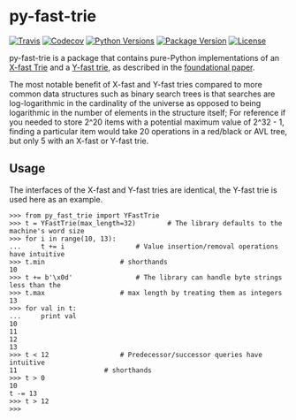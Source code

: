 py-fast-trie
============

[![Travis](https://img.shields.io/travis/mischif/py-fast-trie.svg?style=for-the-badge)](https://travis-ci.org/mischif/py-fast-trie)
[![Codecov](https://img.shields.io/codecov/c/github/mischif/py-fast-trie.svg?style=for-the-badge)](https://codecov.io/gh/mischif/py-fast-trie)
[![Python Versions](https://img.shields.io/pypi/pyversions/py-fast-trie?style=for-the-badge)](https://pypi.org/project/py-fast-trie/)
[![Package Version](https://img.shields.io/pypi/v/py-fast-trie?style=for-the-badge)](https://pypi.org/project/py-fast-trie/)
[![License](https://img.shields.io/pypi/l/py-fast-trie?style=for-the-badge)](https://pypi.org/project/py-fast-trie/)

py-fast-trie is a package that contains pure-Python implementations of an [X-fast Trie](https://en.wikipedia.org/wiki/X-fast_trie) and a [Y-fast trie](https://en.wikipedia.org/wiki/Y-fast_trie), as described in the [foundational paper](https://sci-hub.tw/10.1016/0020-0190%2883%2990075-3).

The most notable benefit of X-fast and Y-fast tries compared to more common data structures such as binary search trees is that searches are log-logarithmic in the cardinality of the universe as opposed to being logarithmic in the number of elements in the structure itself; For reference if you needed to store 2^20 items with a potential maximum value of 2^32 - 1, finding a particular item would take 20 operations in a red/black or AVL tree, but only 5 with an X-fast or Y-fast trie.

Usage
-----

The interfaces of the X-fast and Y-fast tries are identical, the Y-fast trie is used here as an example.

	>>> from py_fast_trie import YFastTrie
	>>> t = YFastTrie(max_length=32)		# The library defaults to the machine's word size
	>>> for i in range(10, 13):
	...     t += i					# Value insertion/removal operations have intuitive
	>>> t.min					# shorthands
	10
	>>> t += b'\x0d'				# The library can handle byte strings less than the
	>>> t.max					# max length by treating them as integers
	13
	>>> for val in t:
	...     print val
	10
	11
	12
	13
	>>> t < 12					# Predecessor/successor queries have intuitive
	11						# shorthands
	>>> t > 0
	10
	t -= 13
	>>> t > 12
	>>>
